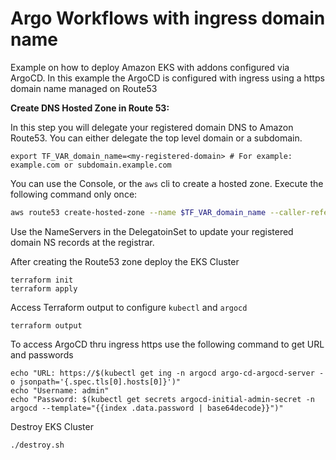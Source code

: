 # Argo Workflows with ingress domain name

Example on how to deploy Amazon EKS with addons configured via ArgoCD.
In this example the ArgoCD is configured with ingress using a https domain name managed on Route53


**Create DNS Hosted Zone in Route 53:**

In this step you will delegate your registered domain DNS to Amazon Route53. You can either delegate the top level domain or a subdomain.
```shell
export TF_VAR_domain_name=<my-registered-domain> # For example: example.com or subdomain.example.com
```

You can use the Console, or the `aws` cli to create a hosted zone. Execute the following command only once:
```sh
aws route53 create-hosted-zone --name $TF_VAR_domain_name --caller-reference "$(date)"
```
Use the NameServers in the DelegatoinSet to update your registered domain NS records at the registrar.


After creating the Route53 zone deploy the EKS Cluster
```shell
terraform init
terraform apply
```

Access Terraform output to configure `kubectl` and `argocd`
```shell
terraform output
```

To access ArgoCD thru ingress https use the following command to get URL and passwords
```shell
echo "URL: https://$(kubectl get ing -n argocd argo-cd-argocd-server -o jsonpath='{.spec.tls[0].hosts[0]}')"
echo "Username: admin"
echo "Password: $(kubectl get secrets argocd-initial-admin-secret -n argocd --template="{{index .data.password | base64decode}}")"
```

Destroy EKS Cluster
```shell
./destroy.sh
```
